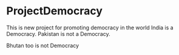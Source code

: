 # ProjectDemocracy
This is new project for promoting democracy in the world
India is a Democracy.
Pakistan is not a Democracy.

Bhutan too is not Democracy
